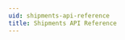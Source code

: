 ```yaml
---
uid: shipments-api-reference
title: Shipments API Reference
---
```

<link href="/styles/api-reference.css" rel="stylesheet">
<div id="redoc"></div>
<script src="/styles/redoc.standalone.js"></script>
<script src="/styles/sorted-api-reference.js"></script>
<script defer type="text/javascript">
  document.addEventListener("DOMContentLoaded", function() {
    setOpenApiSpec('spec-shipments.yaml');
  }, false);
</script>
